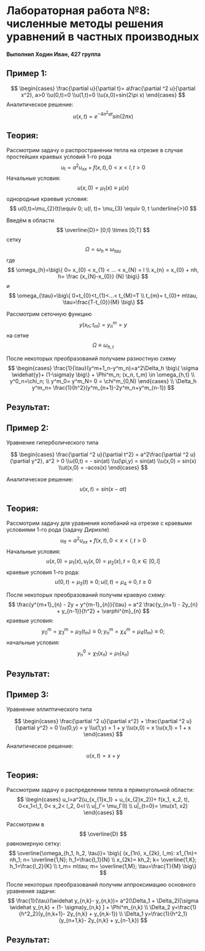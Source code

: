 # Лабораторная работа №8: численные методы решения уравнений в частных производных

#### Выполнил Ходин Иван, 427 группа

## Пример 1:

$$
\begin{cases}
\frac{\partial u}{\partial t}= a\frac{\partial ^2 u}{\partial x^2}, a>0
\\u(0,t)=0
\\u(1,t)=0
\\u(x,0)=sin(2\pi x)
\end{cases}
$$
Аналитическое решение: $$ u(x,t)=e^{-4\pi ^{2}at}sin(2\pi x) $$

## Теория: 

Рассмотрим задачу о распространении тепла на отрезке в случае простейших краевых условий 1-го рода
$$
u_{t}=a^{2}u_{xx}+f(x,t), 0<x<l, t>0
$$
Начальные условия:
$$
u(x,0)=\mu_{1}(x) \equiv \mu(x)
$$
однородные краевые условия:
$$
u(0,t)=\mu_{2}(t)\equiv 0; u(l, t)= \mu_{3} \equiv 0, t \underline{>}0
$$

Введём в области
$$
\overline{D}= [0;l] \times [0;T]
$$
сетку
$$
\Omega= \omega_{h} \times \omega_{tau}
$$
где
$$
\omega_{h}=\big\{ 0= x_{0} < x_{1} < ... < x_{N} = l \\
x_{n} = x_{0} + nh, h= \frac {x_{N}-x_{0}} {N} \big\}
$$
и
$$
\omega_{\tau}=\big\{ 0=t_{0}<t_{1}<...< t_{M}=T \\
t_{m}= t_{0}+ m\tau, \tau=\frac{T-t_{0}}{M} \big\}
$$

Рассмотрим сеточную функцию $$ y(x_n;t_m)= y^m_n=y $$ на сетке $$ \Omega \equiv \omega_{h,t} $$

После некоторых преобразований получаем разностную схему $$
\begin{cases} \frac{1}{\tau}(y^m+1_n-y^m_n)=a^2\Delta_h \big\{ \sigma \widehat{y}+ (1-\sigma)y \big\} + \Phi^m_n; (x_n, t_m) \in \omega_{h,t} \\
y^0_n=\chi_n; \\
y^m_0= y^m_N= 0 = \chi^m_{0,N} \end{cases} \\ \Delta_h y^m_n= \frac{1}{h^2}(y^m_{n+1}-2y^m_n+y^m_{n-1})
$$ 

## Результат:






## Пример 2:

Уравнение гиперболического типа 

$$
\begin{cases}
\frac{\partial ^2 u}{\partial t^2} = a^2\frac{\partial ^2 u}{\partial y^2}, a^2 > 0
\\u(0,t) = - sin(at)
\\u(\pi,y) = sin(at)
\\u(x,0) = sin(x)
\\ut(x,0) = -acos(x)
\end{cases}
$$

Аналитическое решение: $$ u(x,t) = sin(x - at) $$

## Теория: 

Рассмотрим задачу для уравнения колебаний на отрезке с краевыми условиями 1-го рода (задачу Дирихле)
$$ 
u_{tt}=a^{2}u_{xx}+f(x,t), 0<x<l, t>0 
$$
Начальные условия:
$$
u(x,0)=\mu_{1}(x), u_{t}(x,0)=\mu_{2}(x), t = 0, x \in [0,l] 
$$
краевые условия 1-го рода:
$$
u(0,t)=\mu_{3}(t)\equiv 0; u(l, t)= \mu_{4} \equiv 0, t \geq 0
$$

После некоторых преобразований получим краевую схему:
$$
\frac{y^{m+1}_{n} - 2y + y^{m-1}_{n}}{\tau} = a^2 \frac{y_{n+1} - 2y_{n} + y_{n-1}}{h^2} + \varphi^{m}_{n}
$$
краевые условия: 
$$ 
y^{m}_{0} = \chi^{m}_{3} = \mu_{3}(t_{m}) \equiv 0;  y^{m}_{n} = \chi^{m}_{4} = \mu_{4}(t_{m}) \equiv 0;
$$
начальные условия: 
$$
y^{0}_{n} = \chi_{1}(x_{n}) = \mu_{1}(x_{n})
$$

## Результат:



## Пример 3: 

Уравнение эллиптического типа 

$$
\begin{cases}
\frac{\partial ^2 u}{\partial x^2} + \frac{\partial ^2 u}{\partial y^2} = 0
\\u(0,y) = y
\\u(1,y) = 1 + y
\\u(x,0) = x
\\u(x,1) = 1 + x
\end{cases}
$$

Аналитическое решение: $$ u(x,t) = x + y $$

## Теория:

Рассмотрим задачу о распределении тепла в прямоугольной области:
$$
\begin{cases} u_l=a^2(u_{x_{1}x_1} + u_{x_{2}x_2})+ f(x_1, x_2, t), 0<x_1<l_1, 0< x_2< l_2, 0<l
\\ u|_Г= \mu_Г(l)
\\ u|_{t=0}= \mu(x1, x2) \end{cases}
$$

Рассмотрим в 
$$ 
\overline{D} 
$$ 
равномерную сетку:
$$
\overline{\omega_{h_1, h_2, \tau}}= \big\{ (x_{1n}, x_{2k}, l_m): x1_{1n}= nh_1; n= \overline{1,N}; h_1=\frac{l_1}{N} \\
x_{2k}= kh_2; k= \overline{1,K}; h_1=\frac{l_2}{K} \\
t_m= m\tau; m= \overline{1,M}; \tau=\frac{T}{M} \big\}
$$

После некоторых преобразований получим аппроксимацию основного уравнения задачи:
$$
\frac{1}{\tau}(\widehat y_{n,k}- y_{n,k})= a^2(\Delta_1 + \Delta_2)[\sigma \widehat y_{n,k} + (1- \sigma)y_{n,k} ] + \Phi^m_{n,k} \\
\Delta_2 y=\frac{1}{h^2_2}(y_{n,k+1}- 2y_{n,k} + y_{n,k-1}) \\
\Delta_1 y=\frac{1}{h^2_1}(y_{n+1,k}- 2y_{n,k} + y_{n-1,k})
$$


## Результат: 


